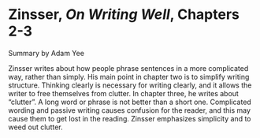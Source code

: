 # Zinsser, _On Writing Well_, Chapters 2-3

Summary by Adam Yee

Zinsser writes about how people phrase sentences in a more complicated way, rather than simply. His main point in chapter two is to simplify writing structure. Thinking clearly is necessary for writing clearly, and it allows the writer to free themselves from clutter. In chapter three, he writes about “clutter”. A long word or phrase is not better than a short one. Complicated wording and passive writing causes confusion for the reader, and this may cause them to get lost in the reading. Zinsser emphasizes simplicity and to weed out clutter.

